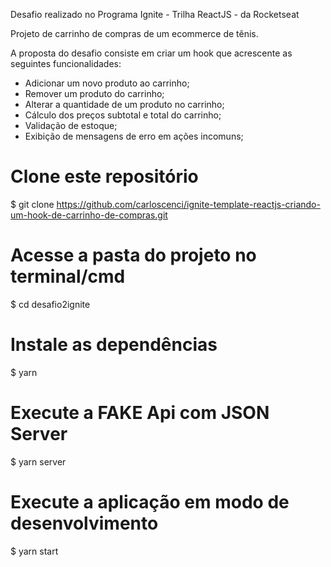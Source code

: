 Desafio realizado no Programa Ignite - Trilha ReactJS - da Rocketseat

Projeto de carrinho de compras de um ecommerce de tênis. 

A proposta do desafio consiste em criar um hook que acrescente as seguintes funcionalidades:

- Adicionar um novo produto ao carrinho;
- Remover um produto do carrinho;
- Alterar a quantidade de um produto no carrinho;
- Cálculo dos preços subtotal e total do carrinho;
- Validação de estoque;
- Exibição de mensagens de erro em ações incomuns;

# Clone este repositório
$ git clone https://github.com/carloscenci/ignite-template-reactjs-criando-um-hook-de-carrinho-de-compras.git

# Acesse a pasta do projeto no terminal/cmd
$ cd desafio2ignite

# Instale as dependências
$ yarn

# Execute a FAKE Api com JSON Server
$ yarn server

# Execute a aplicação em modo de desenvolvimento
$ yarn start

